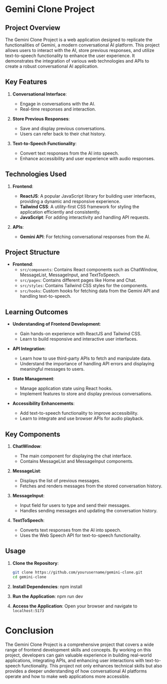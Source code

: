 # Gemini Clone Project

## Project Overview

The Gemini Clone Project is a web application designed to replicate the functionalities of Gemini, a modern conversational AI platform. This project allows users to interact with the AI, store previous responses, and utilize text-to-speech functionality to enhance the user experience. It demonstrates the integration of various web technologies and APIs to create a robust conversational AI application.

## Key Features

1. **Conversational Interface**:
   - Engage in conversations with the AI.
   - Real-time responses and interaction.

2. **Store Previous Responses**:
   - Save and display previous conversations.
   - Users can refer back to their chat history.

3. **Text-to-Speech Functionality**:
   - Convert text responses from the AI into speech.
   - Enhance accessibility and user experience with audio responses.

## Technologies Used

1. **Frontend**:
   - **ReactJS**: A popular JavaScript library for building user interfaces, providing a dynamic and responsive experience.
   - **Tailwind CSS**: A utility-first CSS framework for styling the application efficiently and consistently.
   - **JavaScript**: For adding interactivity and handling API requests.

2. **APIs**:
   - **Gemini API**: For fetching conversational responses from the AI.

## Project Structure

- **Frontend**:
  - `src/components`: Contains React components such as ChatWindow, MessageList, MessageInput, and TextToSpeech.
  - `src/pages`: Contains different pages like Home and Chat.
  - `src/styles`: Contains Tailwind CSS styles for the components.
  - `src/hooks`: Custom hooks for fetching data from the Gemini API and handling text-to-speech.

## Learning Outcomes

- **Understanding of Frontend Development**:
  - Gain hands-on experience with ReactJS and Tailwind CSS.
  - Learn to build responsive and interactive user interfaces.

- **API Integration**:
  - Learn how to use third-party APIs to fetch and manipulate data.
  - Understand the importance of handling API errors and displaying meaningful messages to users.

- **State Management**:
  - Manage application state using React hooks.
  - Implement features to store and display previous conversations.

- **Accessibility Enhancements**:
  - Add text-to-speech functionality to improve accessibility.
  - Learn to integrate and use browser APIs for audio playback.

## Key Components

1. **ChatWindow**:
   - The main component for displaying the chat interface.
   - Contains MessageList and MessageInput components.

2. **MessageList**:
   - Displays the list of previous messages.
   - Fetches and renders messages from the stored conversation history.

3. **MessageInput**:
   - Input field for users to type and send their messages.
   - Handles sending messages and updating the conversation history.

4. **TextToSpeech**:
   - Converts text responses from the AI into speech.
   - Uses the Web Speech API for text-to-speech functionality.

## Usage

1. **Clone the Repository**:
   ```sh
   git clone https://github.com/yourusername/gemini-clone.git
   cd gemini-clone
2. **Install Dependencies**:
  npm install

3. **Run the Application**:
  npm run dev
4. **Access the Application**:
   Open your browser and navigate to `localhost:5173`

# Conclusion
The Gemini Clone Project is a comprehensive project that covers a wide range of frontend development skills and concepts. By working on this project, developers can gain valuable experience in building real-world applications, integrating APIs, and enhancing user interactions with text-to-speech functionality. This project not only enhances technical skills but also provides a deeper understanding of how conversational AI platforms operate and how to make web applications more accessible.
    
